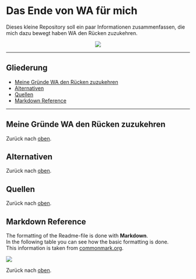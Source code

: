# Das Ende von WA für mich
Dieses kleine Repository soll ein paar Informationen zusammenfassen, die mich dazu bewegt haben WA den Rücken zuzukehren.

<p align="center">
  <img src=" EndOfWA/Images/whatsappwegwerfen.webp">
</p>

---

## Gliederung
* [Meine Gründe WA den Rücken zuzukehren](#Meine-Gründe-WA-den-Rücken-zuzukehren)
* [Alternativen](#alternativen)
* [Quellen](#quellen)
* [Markdown Reference](#markdown-reference)

---

## Meine Gründe WA den Rücken zuzukehren

Zurück nach [oben](#Das-Ende-von-WA-für-mich).

## Alternativen

Zurück nach [oben](#Das-Ende-von-WA-für-mich).

## Quellen

Zurück nach [oben](#Das-Ende-von-WA-für-mich).

## Markdown Reference
The formatting of the Readme-file is done with **Markdown**.<br />
In the following table you can see how the basic formatting is done.<br />
This information is taken from [commonmark.org](https://commonmark.org/help/).<br />

  <img src="/Images/MarkdownReference.PNG">

Zurück nach [oben](#Das-Ende-von-WA-für-mich).
